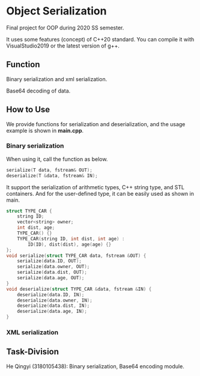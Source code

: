 # **Object** Serialization

Final project for OOP during 2020 SS semester. 

It uses some features (concept)  of C++20 standard. You can compile it with VisualStudio2019 or the latest version of g++. 

## Function

Binary serialization and xml serialization. 

Base64 decoding of data. 

## How to Use

We provide functions for serialization and deserialization, and the usage example is shown in **main.cpp**. 

### Binary serialization

When using it, call the function as below. 

```c++
serialize(T data, fstream& OUT);
deserialize(T &data, fstream& IN);
```

It support the serialization of arithmetic types, C++ string type, and STL containers. And for the user-defined type, it can be easily used as shown in main. 

```c++
struct TYPE_CAR {
	string ID;
	vector<string> owner;
	int dist, age;
	TYPE_CAR() {}
	TYPE_CAR(string ID, int dist, int age) :
		ID(ID), dist(dist), age(age) {}
};
void serialize(struct TYPE_CAR data, fstream &OUT) {
	serialize(data.ID, OUT);
	serialize(data.owner, OUT);
	serialize(data.dist, OUT);
	serialize(data.age, OUT);
}
void deserialize(struct TYPE_CAR &data, fstream &IN) {
	deserialize(data.ID, IN);
	deserialize(data.owner, IN);
	deserialize(data.dist, IN);
	deserialize(data.age, IN);
}
```

### XML serialization



## Task-Division

He Qingyi (3180105438): Binary serialization, Base64 encoding module. 

